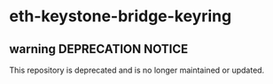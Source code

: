 # eth-keystone-bridge-keyring

## warning DEPRECATION NOTICE

This repository is deprecated and is no longer maintained or updated.